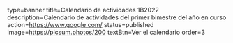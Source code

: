 type=banner
title=Calendario de actividades 1B2022 
description=Calendario de actividades del primer bimestre del año en curso
action=https://www.google.com/
status=published
image=https://picsum.photos/200
textBtn=Ver el calendario
order=3
~~~~~~